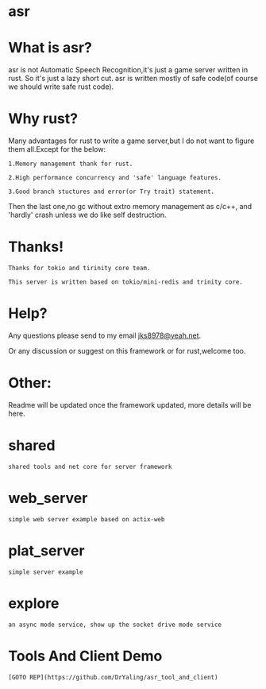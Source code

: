 # asr
# What is asr?

   asr is not Automatic Speech Recognition,it's just a game server written in rust.
   So it's just a lazy short cut.
   asr is written mostly of safe code(of course we should write safe rust code).

# Why rust?

  Many advantages for rust to write a game server,but I do not want to figure them all.Except for the below:

    1.Memory management thank for rust.

    2.High performance concurrency and 'safe' language features.

    3.Good branch stuctures and error(or Try trait) statement.

  Then the last one,no gc without extro memory management as c/c++, and 'hardly' crash unless we do like self destruction.

# Thanks!

    Thanks for tokio and tirinity core team.

    This server is written based on tokio/mini-redis and trinity core.

# Help?

  Any questions please send to my email jks8978@yeah.net.

  Or any discussion or suggest on this framework or for rust,welcome too.

# Other:

  Readme will be updated once the framework updated, more details will be here.

  # shared
  
    shared tools and net core for server framework
  
  # web_server 
  
    simple web server example based on actix-web
  
  # plat_server
  
    simple server example
  # explore
    an async mode service, show up the socket drive mode service

# Tools And Client Demo

    [GOTO REP](https://github.com/DrYaling/asr_tool_and_client)